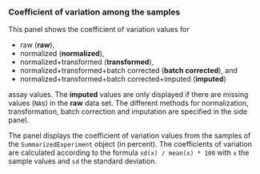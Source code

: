 ### Coefficient of variation among the samples

This panel shows the coefficient of variation values for 

 - raw (**raw**), 
 - normalized (**normalized**), 
 - normalized+transformed (**transformed**),
 - normalized+transformed+batch corrected (**batch corrected**), and
 - normalized+transformed+batch corrected+imputed (**imputed**) 
 
assay values. The **imputed** values are only displayed if there are 
missing values (`NA`s) in the **raw** data set. The different methods for 
normalization, transformation, batch correction and imputation are 
specified in the side panel. 

The panel displays the coefficient of variation values from the samples of the
 `SummarizedExperiment` object (in percent). The coefficients of variation are 
 calculated according to the formula `sd(x) / mean(x) * 100` with `x` 
 the sample values and `sd` the standard deviation.
 